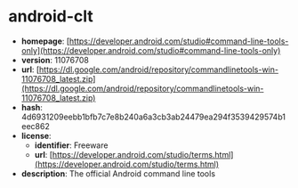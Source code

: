 # android-clt

- **homepage**: [https://developer.android.com/studio#command-line-tools-only](https://developer.android.com/studio#command-line-tools-only)
- **version**: 11076708
- **url**: [https://dl.google.com/android/repository/commandlinetools-win-11076708_latest.zip](https://dl.google.com/android/repository/commandlinetools-win-11076708_latest.zip)
- **hash**: 4d6931209eebb1bfb7c7e8b240a6a3cb3ab24479ea294f3539429574b1eec862
- **license**:
  - **identifier**: Freeware
  - **url**: [https://developer.android.com/studio/terms.html](https://developer.android.com/studio/terms.html)
- **description**: The official Android command line tools

